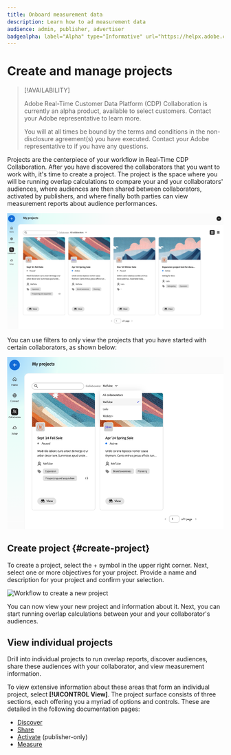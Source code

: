 ```yaml
---
title: Onboard measurement data
description: Learn how to ad measurement data
audience: admin, publisher, advertiser
badgealpha: label="Alpha" type="Informative" url="https://helpx.adobe.com/legal/product-descriptions/real-time-customer-data-platform-b2b-edition-prime-and-ultimate-packages.html newtab=true"
---
```


# Create and manage projects

>[!AVAILABILITY]
>
>Adobe Real-Time Customer Data Platform (CDP) Collaboration is currently an alpha product, available to select customers. Contact your Adobe representative to learn more.
>
>You will at all times be bound by the terms and conditions in the non-disclosure agreement(s) you have executed. Contact your Adobe representative to if you have any questions.

Projects are the centerpiece of your workflow in Real-Time CDP Collaboration. After you have discovered the collaborators that you want to work with, it's time to create a project. The project is the space where you will be running overlap calculations to compare your and your collaborators' audiences, where audiences are then shared between collaborators, activated by publishers, and where finally both parties can view measurement reports about audience performances. 

![View of all projects, unfiltered.](/help/assets/collaborate/manage-view-projects/projects-overview-page.png)

You can use filters to only view the projects that you have started with certain collaborators, as shown below:

![Filtered view of projects with a single collaborator.](/help/assets/collaborate/manage-view-projects/filtered-project-view.png)

## Create project {#create-project}

To create a project, select the + symbol in the upper right corner. Next, select one or more objectives for your project. Provide a name and description for your project and confirm your selection.

![Workflow to create a new project](/help/assets/collaborate/manage-view-projects/create-project.gif)

You can now view your new project and information about it. Next, you can start running overlap calculations between your and your collaborator's audiences.

## View individual projects

Drill into individual projects to run overlap reports, discover audiences, share these audiences with your collaborator, and view measurement information. 

To view extensive information about these areas that form an individual project, select **[!UICONTROL View]**. The project surface consists of three sections, each offering you a myriad of options and controls. These are detailed in the following documentation pages:

* [Discover](/help/guide/collaborate/discover.md)
* [Share](/help/guide/collaborate/share.md)
* [Activate](/help/guide/collaborate/activate.md) (publisher-only)
* [Measure](/help/guide/collaborate/measure.md)